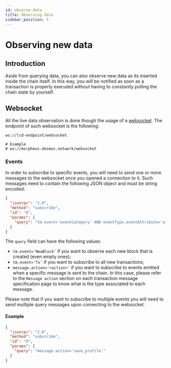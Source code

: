 ```yaml
---
id: observe-data
title: Observing data
sidebar_position: 5
---
```


# Observing new data

## Introduction
Aside from querying data, you can also observe new data as its inserted inside the chain itself. In this way, you will be notified as soon as a transaction is properly executed without having to constantly polling the chain state by yourself. 

## Websocket  
All the live data observation is done though the usage of a [websocket](https://en.wikipedia.org/wiki/WebSocket). The endpoint of such websocket is the following: 

```
ws://lcd-endpoint/websocket

# Example
# ws://morpheus.desmos.network/websocket
```

### Events
In order to subscribe to specific events, you will need to send one or more messages to the websocket once you opened a connection to it. Such messages need to contain the following JSON object and must be string encoded: 

```json
{
  "jsonrpc": "2.0",
  "method": "subscribe",
  "id": "0",
  "params": {
    "query": "tm.event='eventCategory' AND eventType.eventAttribute='attributeValue'"
  }
}
``` 

The `query` field can have the following values: 

* `tm.event='NewBlock'` if you want to observe each new block that is created (even empty ones);
* `tm.event='Tx'` if you want to subscribe to all new transactions;
* `message.action='<action>'` if you want to subscribe to events emitted when a specific message is sent to the chain. 
  In this case, please refer to the `Message action` section on each transaction message 
  specification page to know what is the type associated to each message.

Please note that if you want to subscribe to multiple events you will need to send multiple query messages upon connecting to the websocket. 

#### Example
```json
{
  "jsonrpc": "2.0",
  "method": "subscribe",
  "id": "0",
  "params": {
    "query": "message.action='save_profile'"
  }
}
```